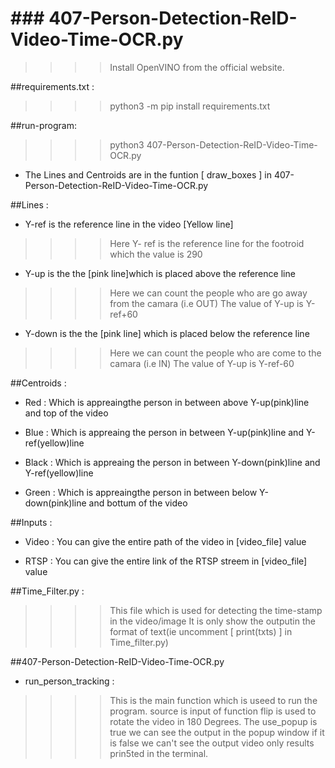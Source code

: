 # ### 407-Person-Detection-ReID-Video-Time-OCR.py
>>>> Install OpenVINO from the official website.



##requirements.txt :

>>>> python3 -m pip install requirements.txt



##run-program:

>>>> python3 407-Person-Detection-ReID-Video-Time-OCR.py



* The Lines and Centroids are in the funtion [ draw_boxes ] in 407-Person-Detection-ReID-Video-Time-OCR.py

##Lines :

* Y-ref is the reference line in the video [Yellow line]
>>>>  Here Y- ref is the reference line for the footroid which the value is 290

* Y-up is the the [pink line]which is placed above the reference line 
>>>> Here we can count the people who are go away from the camara (i.e OUT) 
     The value of Y-up is Y-ref+60
     
* Y-down is the the [pink line] which is placed below the reference line 
>>>> Here we can count the people who are come to the camara (i.e IN) 
     The value of Y-up is Y-ref-60



##Centroids :

* Red : Which is appreaingthe person in between above Y-up(pink)line and top of the video

* Blue : Which is appreaing the person in between Y-up(pink)line and Y-ref(yellow)line

* Black : Which is appreaing the person in between Y-down(pink)line and Y-ref(yellow)line

* Green : Which is appreaingthe person in between below Y-down(pink)line and bottum of the video



##Inputs :

* Video : You can give the entire path of the video in [video_file] value

* RTSP : You can give the entire link of the RTSP streem in [video_file] value



##Time_Filter.py :

>>>> This file  which is used for detecting the time-stamp in the video/image 
>>>> It is only show the outputin the format of text(ie uncomment [ print(txts) ]  in Time_filter.py)



##407-Person-Detection-ReID-Video-Time-OCR.py

* run_person_tracking :

>>>> This is the main function which is useed to run the program.
>>>> source is input of  function 
>>>> flip is used to rotate the video in 180 Degrees.
>>>> The use_popup is true we can see the output in the popup window  if it is false we can't see the output video only results prin5ted 	    in the terminal.



